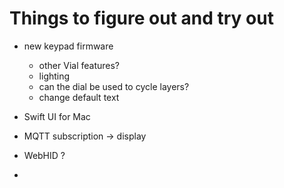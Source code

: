 # Things to figure out and try out

- new keypad firmware
  - other Vial features?
  - lighting
  - can the dial be used to cycle layers?
  - change default text

- Swift UI for Mac
- MQTT subscription -> display

- WebHID ?
-
